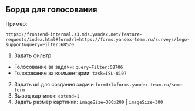 ## Борда для голосования

Пример:
```
https://frontend-internal.s3.mds.yandex.net/feature-requests/index.html#formUrl=https://forms.yandex-team.ru/surveys/lego-support&query=Filter:68570
```

1. Задать фильтр
  - Голосование за задачи: `query=Filter:68706`
  - Голосование за комментарии: `task=ISL-8107`
2. Задать url для создания задачи
`formUrl=forms.yandex-team.ru/some-form`
3. Вывод картинок: `extend=1`
4. Задать размер картинки: `imageSize=300x200` | `imageSize=300`
